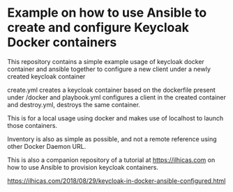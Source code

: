 # Example on how to use Ansible to create and configure Keycloak Docker containers

This repository contains a simple example usage of keycloak docker container and ansible together to configure a new client under a newly created keycloak container

create.yml creates a keycloak container based on the dockerfile present under /docker and playbook.yml configures a client in the created container and destroy.yml, destroys the same container.

This is for a local usage using docker and makes use of localhost to launch those containers.

Inventory is also as simple as possible, and not a remote reference using other Docker Daemon URL.

This is also a companion repository of a tutorial at https://ilhicas.com on how to use Ansible to provision keycloak containers.

https://ilhicas.com/2018/08/29/keycloak-in-docker-ansible-configured.html